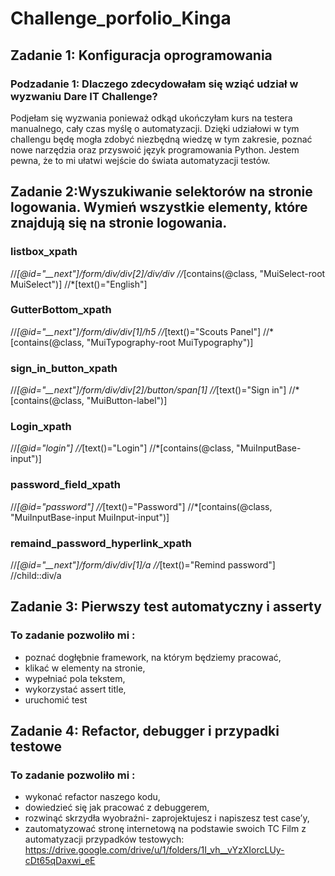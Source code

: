 # Challenge_porfolio_Kinga
 ## Zadanie 1: Konfiguracja oprogramowania
### Podzadanie 1: Dlaczego zdecydowałam się wziąć udział w wyzwaniu Dare IT Challenge?
Podjełam się wyzwania ponieważ odkąd ukończyłam kurs na testera manualnego, cały czas myślę o automatyzacji. Dzięki udziałowi w tym challengu będę mogła zdobyć niezbędną wiedzę w tym zakresie, poznać nowe narzędzia oraz przyswoić język programowania Python. Jestem pewna, że to mi ułatwi wejście do świata automatyzacji testów. 

## Zadanie 2:Wyszukiwanie selektorów na stronie logowania. Wymień wszystkie elementy, które znajdują się na stronie logowania.
### listbox_xpath
//*[@id="__next"]/form/div/div[2]/div/div
//*[contains(@class, "MuiSelect-root MuiSelect")]
//*[text()="English"]
### GutterBottom_xpath
//*[@id="__next"]/form/div/div[1]/h5
//*[text()="Scouts Panel"]
//*[contains(@class, "MuiTypography-root MuiTypography")]
### sign_in_button_xpath
//*[@id="__next"]/form/div/div[2]/button/span[1]
//*[text()="Sign in"]
//*[contains(@class, "MuiButton-label")]
### Login_xpath
//*[@id="login"]
//*[text()="Login"]
//*[contains(@class, "MuiInputBase-input")]
### password_field_xpath
//*[@id="password"]
//*[text()="Password"]
//*[contains(@class, "MuiInputBase-input MuiInput-input")]
### remaind_password_hyperlink_xpath
//*[@id="__next"]/form/div/div[1]/a
//*[text()="Remind password"]
//child::div/a

## Zadanie 3: Pierwszy test automatyczny i asserty
### To zadanie pozwoliło mi :
- poznać dogłębnie framework, na którym będziemy pracować,
- klikać w elementy na stronie,
- wypełniać pola tekstem,
- wykorzystać assert title, 
- uruchomić test

## Zadanie 4: Refactor, debugger i przypadki testowe
### To zadanie pozwoliło mi :
- wykonać refactor naszego kodu,
- dowiedzieć się jak pracować z debuggerem,
- rozwinąć skrzydła wyobraźni- zaprojektujesz i napiszesz test case’y,
- zautomatyzować stronę internetową na podstawie swoich TC
Film z automatyzacji przypadków testowych: https://drive.google.com/drive/u/1/folders/1I_vh__vYzXIorcLUy-cDt65qDaxwi_eE